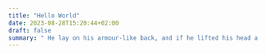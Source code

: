```yaml
---
title: "Hello World"
date: 2023-08-28T15:20:44+02:00
draft: false
summary: " He lay on his armour-like back, and if he lifted his head a little he could see his brown belly, slightly domed and divided by arches into stiff sections..."
---
```


